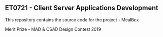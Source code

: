 <h2> ET0721 - Client Server Applications Development </h2>

<p>This repository contains the source code for the project - MealBox</p>
<p>Merit Prize - MAD & CSAD Design Contest 2019</p>
